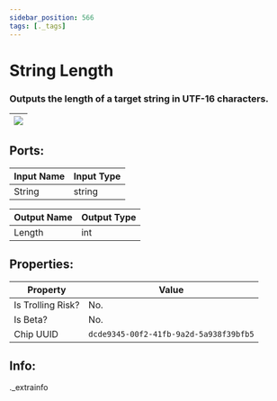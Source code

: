 ```yaml
---
sidebar_position: 566
tags: [._tags]
---
```


# String Length


### Outputs the length of a target string in UTF-16 characters.

| ![](https://images-ext-2.discordapp.net/external/MPmIaQzlEPmgGWlgi-WxBBXt0Bjv_zWPkg1y1f_sy3s/https/www.recroomcircuits.com/image/circuit/absolute-value?width=206&height=108) |
|-----|

## Ports:

| Input Name | Input Type |
|-----------|-----------|
| String | string |

| Output Name | Output Type |
|-----------|-----------|
| Length | int |

## Properties:

| Property  | Value |
|-------------------|-----------|
| Is Trolling Risk? | No. |
| Is Beta? | No. |
| Chip UUID | `dcde9345-00f2-41fb-9a2d-5a938f39bfb5` |

## Info:
._extrainfo
